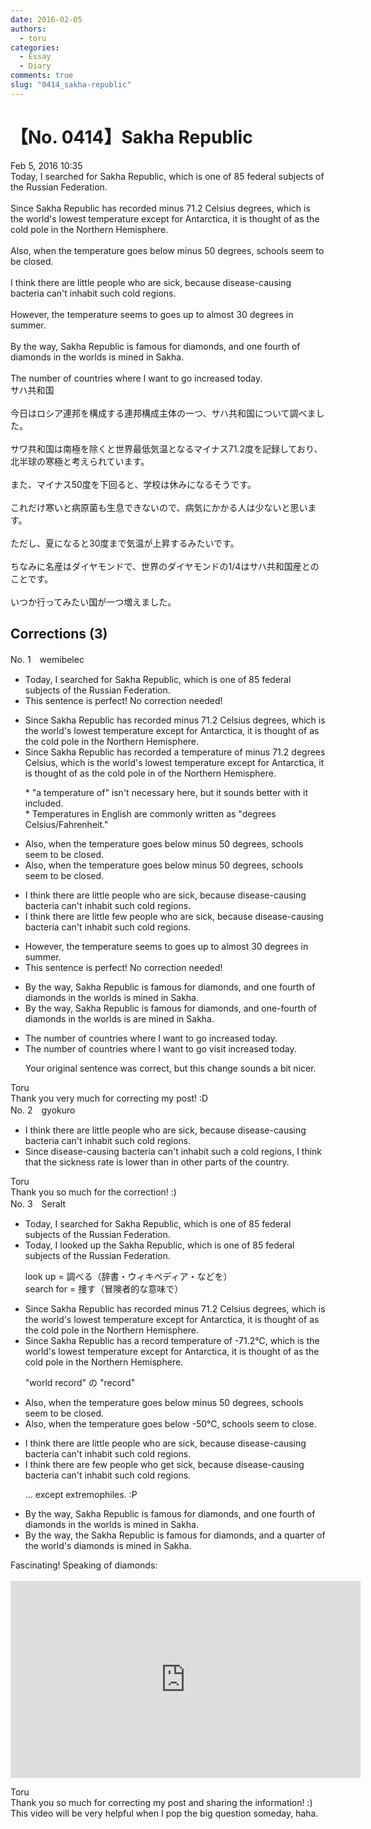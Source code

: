 ```yaml
---
date: 2016-02-05
authors:
  - toru
categories:
  - Essay
  - Diary
comments: true
slug: "0414_sakha-republic"
---
```


# 【No. 0414】Sakha Republic
<div class="date">Feb 5, 2016 10:35</div>
<div id="post"><div id="body_show_ori">
Today, I searched for Sakha Republic, which is one of 85 federal subjects of the Russian Federation.<br/><br/>Since Sakha Republic has recorded minus 71.2 Celsius degrees, which is the world's lowest temperature except for Antarctica, it is thought of as the cold pole in the Northern Hemisphere.<br/><br/>Also, when the temperature goes below minus 50 degrees, schools seem to be closed.<br/><br/>I think there are little people who are sick, because disease-causing bacteria can't inhabit such cold regions.<br/><br/>However, the temperature seems to goes up to almost 30 degrees in summer.<br/><br/>By the way, Sakha Republic is famous for diamonds, and one fourth of diamonds in the worlds is mined in Sakha.<br/><br/>The number of countries where I want to go increased today.
</div></div>

<!-- more -->

<div id="post_ja"><div id="body_show_mo">
サハ共和国<br/><br/>今日はロシア連邦を構成する連邦構成主体の一つ、サハ共和国について調べました。<br/><br/>サワ共和国は南極を除くと世界最低気温となるマイナス71.2度を記録しており、北半球の寒極と考えられています。<br/><br/>また、マイナス50度を下回ると、学校は休みになるそうです。<br/><br/>これだけ寒いと病原菌も生息できないので、病気にかかる人は少ないと思います。<br/><br/>ただし、夏になると30度まで気温が上昇するみたいです。<br/><br/>ちなみに名産はダイヤモンドで、世界のダイヤモンドの1/4はサハ共和国産とのことです。<br/><br/>いつか行ってみたい国が一つ増えました。
</div></div>

## Corrections (3)
<div id="block"><div class="first_name"> No. 1　<span class="just_name">wemibelec</span></div><div id="block2">
<ul class="correction_field">
<li class="incorrect">Today, I searched for Sakha Republic, which is one of 85 federal subjects of the Russian Federation.</li>
<li class="corrected perfect">This sentence is perfect! No correction needed!</li>
</ul>
<ul class="correction_field">
<li class="incorrect">Since Sakha Republic has recorded minus 71.2 Celsius degrees, which is the world's lowest temperature except for Antarctica, it is thought of as the cold pole in the Northern Hemisphere.</li>
<li class="corrected correct">
Since Sakha Republic has recorded <span class="f_red">a temperature of </span>minus 71.2 <span class="f_red">degrees Celsius</span>, which is the world's lowest temperature except for Antarctica, it is thought of as the cold pole <span class="sline">in</span> <span class="f_red">of </span>the Northern Hemisphere.
<p class="correction_comment">* "a temperature of" isn't necessary here, but it sounds better with it included.<br/>* Temperatures in English are commonly written as "degrees Celsius/Fahrenheit."</p>
</li>
</ul>
<ul class="correction_field">
<li class="incorrect">Also, when the temperature goes below minus 50 degrees, schools seem to be closed.</li>
<li class="corrected correct">
Also, when the temperature goes below minus 50 degrees, schools seem to <span class="sline">be</span> closed.
</li>
</ul>
<ul class="correction_field">
<li class="incorrect">I think there are little people who are sick, because disease-causing bacteria can't inhabit such cold regions.</li>
<li class="corrected correct">
I think there are <span class="sline">little</span> <span class="f_red">few </span>people who are sick, because disease-causing bacteria can't inhabit such cold regions.
</li>
</ul>
<ul class="correction_field">
<li class="incorrect">However, the temperature seems to goes up to almost 30 degrees in summer.</li>
<li class="corrected perfect">This sentence is perfect! No correction needed!</li>
</ul>
<ul class="correction_field">
<li class="incorrect">By the way, Sakha Republic is famous for diamonds, and one fourth of diamonds in the worlds is mined in Sakha.</li>
<li class="corrected correct">
By the way, Sakha Republic is famous for diamonds, and one<span class="f_red">-</span>fourth of diamonds in the world<span class="sline">s</span> <span class="sline">is</span> <span class="f_red">are </span>mined in Sakha.
</li>
</ul>
<ul class="correction_field">
<li class="incorrect">The number of countries where I want to go increased today.</li>
<li class="corrected correct">
The number of countries <span class="sline">where</span> I want to <span class="sline">go</span> <span class="f_red">visit </span>increased today.
<p class="correction_comment">Your original sentence was correct, but this change sounds a bit nicer.</p>
</li>
</ul>
</div><div class="name"><span class="just_name">Toru</span><br>
Thank you very much for correcting my post! :D
</div>
</div>
<div id="block"><div class="first_name"> No. 2　<span class="just_name">gyokuro</span></div><div id="block2">
<ul class="correction_field">
<li class="incorrect">I think there are little people who are sick, because disease-causing bacteria can't inhabit such cold regions.</li>
<li class="corrected correct">
Since disease-causing bacteria can't inhabit such <span class="f_blue">a</span> cold region<span class="sline">s</span>, I think that the sickness rate is lower than in other parts of the country.
</li>
</ul>
</div><div class="name"><span class="just_name">Toru</span><br>
Thank you so much for the correction! :)
</div>
</div>
<div id="block"><div class="first_name"> No. 3　<span class="just_name">Seralt</span></div><div id="block2">
<ul class="correction_field">
<li class="incorrect">Today, I searched for Sakha Republic, which is one of 85 federal subjects of the Russian Federation.</li>
<li class="corrected correct">
Today, I <span class="f_red">looked up the </span>Sakha Republic, which is one of 85 federal subjects of the Russian Federation.
<p class="correction_comment">look up = 調べる（辞書・ウィキペディア・などを）<br/>search for = 捜す（冒険者的な意味で）</p>
</li>
</ul>
<ul class="correction_field">
<li class="incorrect">Since Sakha Republic has recorded minus 71.2 Celsius degrees, which is the world's lowest temperature except for Antarctica, it is thought of as the cold pole in the Northern Hemisphere.</li>
<li class="corrected correct">
Since Sakha Republic has <span class="f_red">a record temperature of</span> <span class="f_blue">-71.2℃</span>, which is the world's lowest temperature except for Antarctica, it is thought of as the cold pole in the Northern Hemisphere.
<p class="correction_comment">"world record" の "record"</p>
</li>
</ul>
<ul class="correction_field">
<li class="incorrect">Also, when the temperature goes below minus 50 degrees, schools seem to be closed.</li>
<li class="corrected correct">
Also, when the temperature goes below <span class="f_blue">-50℃</span>, schools seem <span class="f_red">to close</span>.
</li>
</ul>
<ul class="correction_field">
<li class="incorrect">I think there are little people who are sick, because disease-causing bacteria can't inhabit such cold regions.</li>
<li class="corrected correct">
I think there are <span class="f_red">few</span> people who <span class="f_blue">get </span>sick, because disease-causing bacteria can't inhabit such cold regions.
<p class="correction_comment">... except extremophiles. :P</p>
</li>
</ul>
<ul class="correction_field">
<li class="incorrect">By the way, Sakha Republic is famous for diamonds, and one fourth of diamonds in the worlds is mined in Sakha.</li>
<li class="corrected correct">
By the way, <span class="f_red">the </span>Sakha Republic is famous for diamonds, and <span class="f_red">a quarter </span>of <span class="f_blue">the world's diamonds</span> is mined in Sakha.
</li>
</ul>
<p class="comment_small">
 Fascinating! Speaking of diamonds:
 <br/>
 <br/>
 <object height="315" width="560">
  <param name="movie" value="https://www.youtube.com/v/N5kWu1ifBGU"/>
  <embed height="315" src="https://www.youtube.com/v/N5kWu1ifBGU" type="application/x-shockwave-flash" width="560"/>
 </object>
</p>

</div><div class="name"><span class="just_name">Toru</span><br>
Thank you so much for correcting my post and sharing the information! :)<br/>This video will be very helpful when I pop the big question someday, haha.
</div>
</div>
